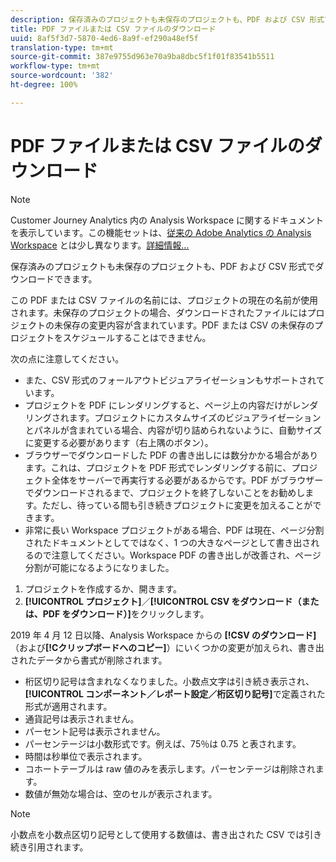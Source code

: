 ```yaml
---
description: 保存済みのプロジェクトも未保存のプロジェクトも、PDF および CSV 形式でダウンロードできます。
title: PDF ファイルまたは CSV ファイルのダウンロード
uuid: 8af5f3d7-5870-4ed6-8a9f-ef290a48ef5f
translation-type: tm+mt
source-git-commit: 387e9755d963e70a9ba8dbc5f1f01f83541b5511
workflow-type: tm+mt
source-wordcount: '382'
ht-degree: 100%

---
```



# PDF ファイルまたは CSV ファイルのダウンロード

>[!NOTE]
>
>Customer Journey Analytics 内の Analysis Workspace に関するドキュメントを表示しています。この機能セットは、[従来の Adobe Analytics の Analysis Workspace](https://docs.adobe.com/content/help/ja-JP/analytics/analyze/analysis-workspace/home.html) とは少し異なります。[詳細情報...](/help/getting-started/cja-aa.md)

保存済みのプロジェクトも未保存のプロジェクトも、PDF および CSV 形式でダウンロードできます。

この PDF または CSV ファイルの名前には、プロジェクトの現在の名前が使用されます。未保存のプロジェクトの場合、ダウンロードされたファイルにはプロジェクトの未保存の変更内容が含まれています。PDF または CSV の未保存のプロジェクトをスケジュールすることはできません。

次の点に注意してください。

* また、CSV 形式のフォールアウトビジュアライゼーションもサポートされています。
* プロジェクトを PDF にレンダリングすると、ページ上の内容だけがレンダリングされます。プロジェクトにカスタムサイズのビジュアライゼーションとパネルが含まれている場合、内容が切り詰められないように、自動サイズに変更する必要があります（右上隅のボタン）。
* ブラウザーでダウンロードした PDF の書き出しには数分かかる場合があります。これは、プロジェクトを PDF 形式でレンダリングする前に、プロジェクト全体をサーバーで再実行する必要があるからです。PDF がブラウザーでダウンロードされるまで、プロジェクトを終了しないことをお勧めします。ただし、待っている間も引き続きプロジェクトに変更を加えることができます。
* 非常に長い Workspace プロジェクトがある場合、PDF は現在、ページ分割されたドキュメントとしてではなく、1 つの大きなページとして書き出されるので注意してください。Workspace PDF の書き出しが改善され、ページ分割が可能になるようになりました。

1. プロジェクトを作成するか、開きます。
1. **[!UICONTROL プロジェクト]**／**[!UICONTROL CSV をダウンロード（または、PDF をダウンロード）]**&#x200B;をクリックします。

2019 年 4 月 12 日以降、Analysis Workspace からの **[!CSV のダウンロード]**（および&#x200B;**[!Cクリップボードへのコピー]**）にいくつかの変更が加えられ、書き出されたデータから書式が削除されます。
* 桁区切り記号は含まれなくなりました。小数点文字は引き続き表示され、**[!UICONTROL コンポーネント／レポート設定／桁区切り記号]**&#x200B;で定義された形式が適用されます。
* 通貨記号は表示されません。
* パーセント記号は表示されません。
* パーセンテージは小数形式です。例えば、75％は 0.75 と表されます。
* 時間は秒単位で表示されます。
* コホートテーブルは raw 値のみを表示します。パーセンテージは削除されます。
* 数値が無効な場合は、空のセルが表示されます。

>[!NOTE]
>
>小数点を小数点区切り記号として使用する数値は、書き出された CSV では引き続き引用されます。
